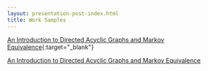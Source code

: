 ```yaml
---
layout: presentation-post-index.html
title: Work Samples
---
```


[An Introduction to Directed Acyclic Graphs and Markov Equivalence](documents/throolin_writingproject.pdf){:target="_blank"}

<a href="mthroolin.github.io/documents/throolin_writingproject.pdf" target="_blank">An Introduction to Directed Acyclic Graphs and Markov Equivalence</a>
